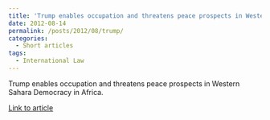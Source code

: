 ```yaml
---
title: 'Trump enables occupation and threatens peace prospects in Western Sahara'
date: 2012-08-14
permalink: /posts/2012/08/trump/
categories:
  - Short articles
tags:
  - International Law
---
```


Trump enables occupation and threatens peace prospects in Western Sahara Democracy in Africa. 

[Link to article](http://democracyinafrica.org/trump-enables-occupation-and-threatens-peace-prospects-in-western-sahara/')
